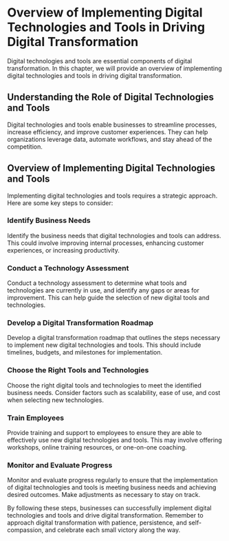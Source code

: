 Overview of Implementing Digital Technologies and Tools in Driving Digital Transformation
=================================================================================================================================================

Digital technologies and tools are essential components of digital transformation. In this chapter, we will provide an overview of implementing digital technologies and tools in driving digital transformation.

Understanding the Role of Digital Technologies and Tools
--------------------------------------------------------

Digital technologies and tools enable businesses to streamline processes, increase efficiency, and improve customer experiences. They can help organizations leverage data, automate workflows, and stay ahead of the competition.

Overview of Implementing Digital Technologies and Tools
-------------------------------------------------------

Implementing digital technologies and tools requires a strategic approach. Here are some key steps to consider:

### Identify Business Needs

Identify the business needs that digital technologies and tools can address. This could involve improving internal processes, enhancing customer experiences, or increasing productivity.

### Conduct a Technology Assessment

Conduct a technology assessment to determine what tools and technologies are currently in use, and identify any gaps or areas for improvement. This can help guide the selection of new digital tools and technologies.

### Develop a Digital Transformation Roadmap

Develop a digital transformation roadmap that outlines the steps necessary to implement new digital technologies and tools. This should include timelines, budgets, and milestones for implementation.

### Choose the Right Tools and Technologies

Choose the right digital tools and technologies to meet the identified business needs. Consider factors such as scalability, ease of use, and cost when selecting new technologies.

### Train Employees

Provide training and support to employees to ensure they are able to effectively use new digital technologies and tools. This may involve offering workshops, online training resources, or one-on-one coaching.

### Monitor and Evaluate Progress

Monitor and evaluate progress regularly to ensure that the implementation of digital technologies and tools is meeting business needs and achieving desired outcomes. Make adjustments as necessary to stay on track.

By following these steps, businesses can successfully implement digital technologies and tools and drive digital transformation. Remember to approach digital transformation with patience, persistence, and self-compassion, and celebrate each small victory along the way.
